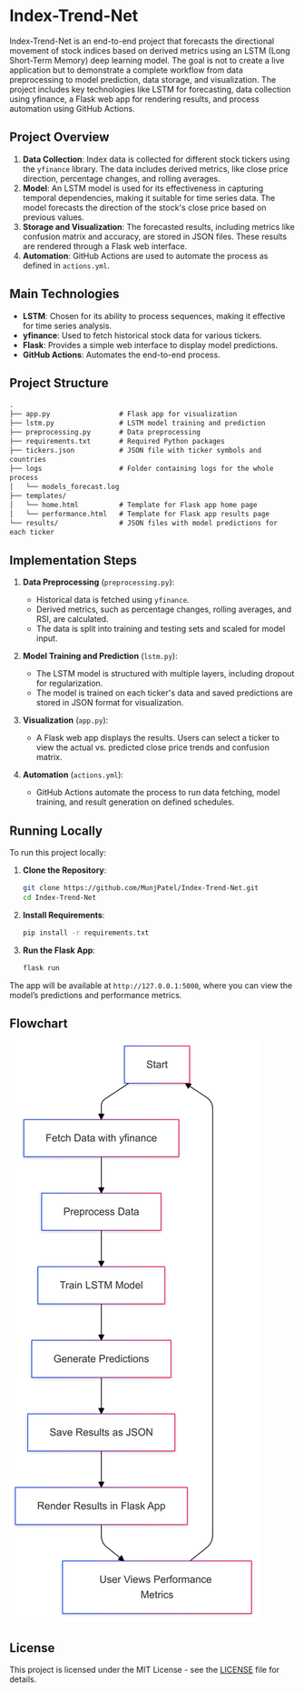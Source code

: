 # Index-Trend-Net

Index-Trend-Net is an end-to-end project that forecasts the directional movement of stock indices based on derived metrics using an LSTM (Long Short-Term Memory) deep learning model. The goal is not to create a live application but to demonstrate a complete workflow from data preprocessing to model prediction, data storage, and visualization. The project includes key technologies like LSTM for forecasting, data collection using yfinance, a Flask web app for rendering results, and process automation using GitHub Actions.

## Project Overview

1. **Data Collection**: Index data is collected for different stock tickers using the `yfinance` library. The data includes derived metrics, like close price direction, percentage changes, and rolling averages.
2. **Model**: An LSTM model is used for its effectiveness in capturing temporal dependencies, making it suitable for time series data. The model forecasts the direction of the stock's close price based on previous values.
3. **Storage and Visualization**: The forecasted results, including metrics like confusion matrix and accuracy, are stored in JSON files. These results are rendered through a Flask web interface.
4. **Automation**: GitHub Actions are used to automate the process as defined in `actions.yml`.

## Main Technologies

- **LSTM**: Chosen for its ability to process sequences, making it effective for time series analysis.
- **yfinance**: Used to fetch historical stock data for various tickers.
- **Flask**: Provides a simple web interface to display model predictions.
- **GitHub Actions**: Automates the end-to-end process.

## Project Structure

```plaintext
.
├── app.py                 # Flask app for visualization
├── lstm.py                # LSTM model training and prediction
├── preprocessing.py       # Data preprocessing
├── requirements.txt       # Required Python packages
├── tickers.json           # JSON file with ticker symbols and countries
├── logs                   # Folder containing logs for the whole process
│   └── models_forecast.log
├── templates/
│   └── home.html          # Template for Flask app home page
│   └── performance.html   # Template for Flask app results page
└── results/               # JSON files with model predictions for each ticker
```
## Implementation Steps

1. **Data Preprocessing** (`preprocessing.py`):
   - Historical data is fetched using `yfinance`.
   - Derived metrics, such as percentage changes, rolling averages, and RSI, are calculated.
   - The data is split into training and testing sets and scaled for model input.

2. **Model Training and Prediction** (`lstm.py`):
   - The LSTM model is structured with multiple layers, including dropout for regularization.
   - The model is trained on each ticker's data and saved predictions are stored in JSON format for visualization.

3. **Visualization** (`app.py`):
   - A Flask web app displays the results. Users can select a ticker to view the actual vs. predicted close price trends and confusion matrix.
   
4. **Automation** (`actions.yml`):
   - GitHub Actions automate the process to run data fetching, model training, and result generation on defined schedules.

## Running Locally

To run this project locally:

1. **Clone the Repository**:
   ```bash
   git clone https://github.com/MunjPatel/Index-Trend-Net.git
   cd Index-Trend-Net
   ```
2. **Install Requirements**:
   ```bash
   pip install -r requirements.txt
   ```
3. **Run the Flask App**:
   ```bash
   flask run
   ```
The app will be available at `http://127.0.0.1:5000`, where you can view the model’s predictions and performance metrics.

## Flowchart

![LSTM Forecast Process](./lstm_forecast.png)

## License

This project is licensed under the MIT License - see the [LICENSE](./LICENSE) file for details.
